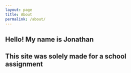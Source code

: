 ```yaml
---
layout: page
title: About
permalink: /about/
---
```


## Hello! My name is Jonathan

## This site was solely made for a school assignment
<!---
- I love Fedora Linux, Python, Typescript (sometimes), Unity and most stuff FOSS
- I use Fedora Linux as my main OS
- 15 Years on earth
- Voluntary at [Coding pirates](https://codingpirates.dk/)

- 🔭 I’m currently working on: A mobilegame for play store and a rocket
- 🌱 I’m currently learning: Trying to get good at typescript
- 👯 I’m looking to collaborate on: Dont know... DM me
- 🤔 I’m looking for help with: How not to break npm / yarn
- 💬 Ask me about: Ask ChatGPT instead
- 📫 How to reach me: Discord (Un1ocked_#7042)
- 😄 Pronouns: He/Him
- ⚡ Fun fact: Fun facts arent always fun..

The launguages and tools i use:
Fedora Linux, ZSH (Bash but better), Python, JavaScript, Git, Home Assistant, Raspberry pi, Arduino, Java, NodeJS, TypeScript and a bunch of other stuff

🏆  Achievements:
![Un10ck3d](https://github-readme-streak-stats.herokuapp.com/?user=Un10ck3d&theme=tokyonight_duo&hide_border=true&background=0D1117)

![github contribution grid snake animation](https://raw.githubusercontent.com/Un10ck3d/Un10ck3d/output/github-contribution-grid-snake-dark.svg#gh-dark-mode-only)![github contribution grid snake animation](https://raw.githubusercontent.com/Un10ck3d/Un10ck3d/output/github-contribution-grid-snake.svg#gh-light-mode-only)
-->
